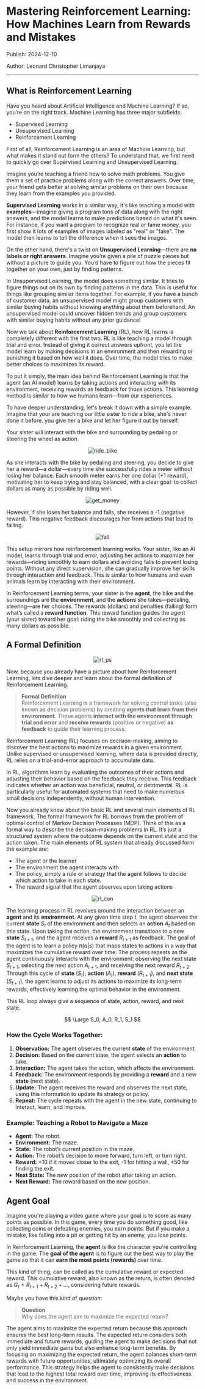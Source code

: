# Mastering Reinforcement Learning: How Machines Learn from Rewards and Mistakes

Publish: 2024-12-10

Author: Leonard Christopher Limanjaya

---
## What is Reinforcement Learning
Have you heard about Artificial Intelligence and Machine Learning? If so, you’re on the right track. Machine Learning has three major subfields:
- Supervised Learning
- Unsupervised Learning
- Reinforcement Learning

First of all, Reinforcement Learning is an area of Machine Learning, but what makes it stand out form the others? To understand that, we first need to quickly go over Supervised Learning and Unsupervised Learning. 

Imagine you’re teaching a friend how to solve math problems. You give them a set of practice problems along with the correct answers. Over time, your friend gets better at solving similar problems on their own because they learn from the examples you provided.

**Supervised Learning** works in a similar way, it's like teaching a model with **examples**—imagine giving a program tons of data along with the right answers, and the model learns to make predictions based on what it's seen. For instance, if you want a program to recognize real or fame money, you first show it lots of examples of images labeled as "real" or "fake". The model then learns to tell the difference when it sees the images. 

On the other hand, there's a twist on **Unsupervised Learning**—there are **no labels or right answers**. Imagine you’re given a pile of puzzle pieces but without a picture to guide you. You’d have to figure out how the pieces fit together on your own, just by finding patterns.

In Unsupervised Learning, the model does something similar. It tries to figure things out on its own by finding patterns in the data. This is useful for things like grouping similar items together. For example, if you have a bunch of customer data, an unsupervised model might group customers with similar buying habits without knowing anything about them beforehand. An unsupervised model could uncover hidden trends and group customers with similar buying habits without any prior guidance!

Now we talk about **Reinforcement Learning** (RL), how RL learns is completely different with the first two. RL is like teaching a model through trial and error. Instead of giving it correct answers upfront, you let the model learn by making decisions in an environment and then rewarding or punishing it based on how well it does. Over time, the model tries to make better choices to maximizes its reward. 

To put it simply, the main idea behind Reinforcement Learning is that the agent (an AI model) learns by taking actions and interacting with its environment, receiving rewards as feedback for those actions. This learning method is similar to how we humans learn—from our experiences.

To have deeper understanding, let's break it down with a simple example. Imagine that your are teaching our little sister to ride a bike, she's never done it before. you give her a bike and let her figure it out by herself. 

Your sister will interact with the bike and surrounding by pedaling or steering the wheel as action. 

<center><img class="h-48 w-96" src="/1-rl-fundamental/ride_bike.png" alt="ride_bike"></center>

As she interacts with the bike by pedaling and steering, you decide to give her a reward—a dollar—every time she successfully rides a meter without losing her balance. Each smooth meter earns her one dollar (+1 reward), motivating her to keep trying and stay balanced, with a clear goal: to collect dollars as many as possible by riding well.

<center><img src="/1-rl-fundamental/get_money.png" alt="get_money"></center>

However, if she loses her balance and falls, she receives a -1 (negative reward). This negative feedback discourages her from actions that lead to falling.

<center><img src="/1-rl-fundamental/fall.png" alt="fall"></center>


This setup mirrors how reinforcement learning works. Your sister, like an AI model, learns through trial and error, adjusting her actions to maximize her rewards—riding smoothly to earn dollars and avoiding falls to prevent losing points. Without any direct supervision, she can gradually improve her skills through interaction and feedback. This is similar to how humans and even animals learn by interacting with their environment.

In Reinforcement Learning terms, your sister is the **agent**, the bike and the surroundings are the **environment**, and the **actions** she takes—pedaling, steering—are her choices. The rewards (dollars) and penalties (falling) form what’s called a **reward function**. This reward function guides the agent (your sister) toward her goal: riding the bike smoothly and collecting as many dollars as possible.

## A Formal Definition

<center><img src="/1-rl-fundamental/rl_ps.png" alt="rl_ps"></center>

Now, because you already have a picture about how Reinforcement Learning, lets dive deeper and learn about the formal definition of Reinforcement Learning.

> <b>Formal Definition</b> </br>
> Reinforcement Learning is a framework for solving control tasks (also known as decision problems) by creating **agents that learn from their environment**. These agents **interact with the environment through trial and error** and **receive rewards** (positive or negative) **as feedback** to guide their learning process.

Reinforcement Learning (RL) focuses on decision-making, aiming to discover the best actions to maximize rewards in a given environment. Unlike supervised or unsupervised learning, where data is provided directly, RL relies on a trial-and-error approach to accumulate data.

In RL, algorithms learn by evaluating the outcomes of their actions and adjusting their behavior based on the feedback they receive. This feedback indicates whether an action was beneficial, neutral, or detrimental. RL is particularly useful for automated systems that need to make numerous small decisions independently, without human intervention.

Now you already know about the basic RL and several main elements of RL framework. The formal framework for RL borrows from the problem of optimal control of Markov Decision Processes (MDP). Think of this as a formal way to describe the decision-making problems in RL. It’s just a structured system where the outcome depends on the current state and the action taken. The main elements of RL system that already discussed form the example are:
- The agent or the learner
- The environment the agent interacts with
- The policy, simply a rule or strategy that the agent follows to decide which action to take in each state.
- The reward signal that the agent observes upon taking actions


<center><img style="max-width:40em;" src="/1-rl-fundamental/rl_con.png" alt="rl_con"></center>

The learning process in RL revolves around the interaction between an **agent** and its **environment**. At any given time step $t$, the agent observes the current **state** $S_t$ of the environment and then selects an **action** $A_t$ based on this state. Upon taking the action, the environment transitions to a new **state** $S_{t+1}$, and the agent receives a **reward** $R_{t+1}$ as feedback. The goal of the agent is to learn a policy $\pi(a|s)$ that maps states to actions in a way that maximizes the cumulative reward over time. The process repeats as the agent continuously interacts with the environment: observing the next state $S_{t+1}$, selecting the next action $A_{t+1}$, and receiving the next reward $R_{t+2}$. Through this cycle of **state** ($S_t$), **action** ($A_t$), **reward** ($R_{t+1}$), and **next state** ($S_{t+1}$), the agent learns to adjust its actions to maximize its long-term rewards, effectively learning the optimal behavior in the environment.

This RL loop always give a sequence of state, action, reward, and next state.

$$
\Large
S_0, A_0, R_1, S_1
$$

### How the Cycle Works Together:

1. **Observation:** The agent observes the current **state** of the environment.
2. **Decision:** Based on the current state, the agent selects an **action** to take.
3. **Interaction:** The agent takes the action, which affects the environment.
4. **Feedback:** The environment responds by providing a **reward** and a new **state** (next state).
5. **Update:** The agent receives the reward and observes the next state, using this information to update its strategy or policy.
6. **Repeat:** The cycle repeats with the agent in the new state, continuing to interact, learn, and improve.

### Example: Teaching a Robot to Navigate a Maze
- **Agent:** The robot.
- **Environment:** The maze.
- **State:** The robot’s current position in the maze.
- **Action:** The robot’s decision to move forward, turn left, or turn right.
- **Reward:** +10 if it moves closer to the exit, -1 for hitting a wall, +50 for finding the exit.
- **Next State:** The new position of the robot after taking an action.
- **Next Reward:** The reward based on the new position.

## Agent Goal
Imagine you're playing a video game where your goal is to score as many points as possible. In this game, every time you do something good, like collecting coins or defeating enemies, you earn points. But if you make a mistake, like falling into a pit or getting hit by an enemy, you lose points.

In Reinforcement Learning, the **agent** is like the character you're controlling in the game. The **goal of the agent** is to figure out the best way to play the game so that it can **earn the most points (rewards)** over time.

This kind of thing, can be called as the cumulative reward or expected reward. This cumulative reward, also known as the return, is often denoted as $G_t = R_{t+1} + R_{t+2} + \dots$, considering future rewards.

Maybe you have this kind of question:

> <b>Question</b> </br>
> Why does the agent aim to maximize the expected return?

The agent aims to maximize the expected return because this approach ensures the best long-term results. The expected return considers both immediate and future rewards, guiding the agent to make decisions that not only yield immediate gains but also enhance long-term benefits. By focusing on maximizing the expected return, the agent balances short-term rewards with future opportunities, ultimately optimizing its overall performance. This strategy helps the agent to consistently make decisions that lead to the highest total reward over time, improving its effectiveness and success in the environment.

